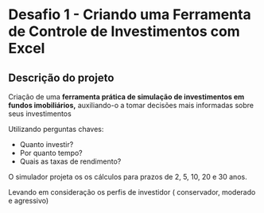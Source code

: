 # Desafio 1 - Criando uma Ferramenta de Controle de Investimentos com Excel
## Descrição do projeto

Criação de uma **ferramenta prática de simulação de investimentos em fundos imobiliários,** auxiliando-o a tomar decisões mais informadas sobre seus investimentos

Utilizando perguntas chaves: 

- Quanto investir?
- Por quanto tempo?
- Quais as taxas de rendimento?

O simulador projeta os os cálculos para prazos de 2, 5, 10, 20 e 30 anos.

Levando em consideração os perfis de investidor ( conservador, moderado e agressivo)

